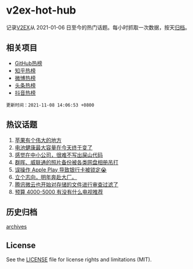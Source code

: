 # v2ex-hot-hub

 记录[V2EX](https://www.v2ex.com/)从 2021-01-06 日至今的热门话题。每小时抓取一次数据，按天[归档](archives)。
 
 ## 相关项目

- [GitHub热榜](https://github.com/snaildev/github-hot-hub)
- [知乎热榜](https://github.com/snaildev/zhihu-hot-hub)
- [微博热榜](https://github.com/snaildev/weibo-hot-hub)
- [头条热榜](https://github.com/snaildev/toutiao-hot-hub)
- [抖音热榜](https://github.com/snaildev/douyin-hot-hub)


 `更新时间：2021-11-08 14:06:53 +0800`

## 热议话题

1. [苹果有个伟大的地方](https://www.v2ex.com/t/813776)
1. [电池健康最大容量在今天终于变了](https://www.v2ex.com/t/813741)
1. [感觉在中小公司，很难不写出屎山代码](https://www.v2ex.com/t/813782)
1. [群晖、威联通的照片备份被各类网盘相册吊打](https://www.v2ex.com/t/813713)
1. [误操作 Apple Play 导致银行卡被锁定😭](https://www.v2ex.com/t/813701)
1. [立个志向，明年奔赴大厂。](https://www.v2ex.com/t/813651)
1. [腾讯微云也开始对存储的文件进行审查过滤了](https://www.v2ex.com/t/813675)
1. [预算 4000-5000 有没有什么电视推荐](https://www.v2ex.com/t/813761)

## 历史归档

[archives](archives)

## License

See the [LICENSE](LICENSE) file for license rights and limitations (MIT).

